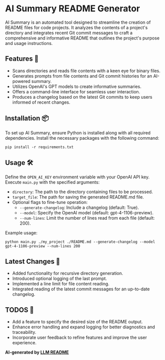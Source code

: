 # AI Summary README Generator

AI Summary is an automated tool designed to streamline the creation of README files for code projects. It analyzes the contents of a project's directory and integrates recent Git commit messages to craft a comprehensive and informative README that outlines the project's purpose and usage instructions.

## Features 🚀

- Scans directories and reads file contents with a keen eye for binary files.
- Generates prompts from file contents and Git commit histories for an AI-powered summary.
- Utilizes OpenAI's GPT models to create informative summaries.
- Offers a command-line interface for seamless user interaction.
- Produces a changelog based on the latest Git commits to keep users informed of recent changes.

## Installation 📦

To set up AI Summary, ensure Python is installed along with all required dependencies. Install the necessary packages with the following command:

```
pip install -r requirements.txt
```

## Usage 🛠️

Define the `OPEN_AI_KEY` environment variable with your OpenAI API key. Execute `main.py` with the specified arguments:

- `directory`: The path to the directory containing files to be processed.
- `target_file`: The path for saving the generated README.md file.
- Optional flags to fine-tune operation:
  - `--generate-changelog`: Include a changelog (default: True).
  - `--model`: Specify the OpenAI model (default: gpt-4-1106-preview).
  - `--num-lines`: Limit the number of lines read from each file (default: 200).

Example usage:

```
python main.py ./my_project ./README.md --generate-changelog --model gpt-4-1106-preview --num-lines 200
```

## Latest Changes 🔄

- Added functionality for recursive directory generation.
- Introduced optional logging of the last prompt.
- Implemented a line limit for file content reading.
- Integrated reading of the latest commit messages for an up-to-date changelog.

## TODOS 📝

- Add a feature to specify the desired size of the README output.
- Enhance error handling and expand logging for better diagnostics and traceability.
- Incorporate user feedback to refine features and improve the user experience.

**AI-generated by [LLM README](https://github.com/leonardoandrade/llm_readme)**